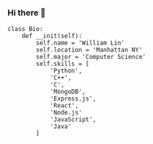 ### Hi there 👋
```
class Bio:
    def __init(self):
        self.name = 'William Lin'
        self.location = 'Manhattan NY'
        self.major = 'Computer Science'
        self.skills = [
            'Python',
            'C++',
            'C',
            'MongoDB',
            'Express.js',
            'React',
            'Node.js'
            'JavaScript',
            'Java'
        ]
```

<!--
**williamlin6803/williamlin6803** is a ✨ _special_ ✨ repository because its `README.md` (this file) appears on your GitHub profile.
